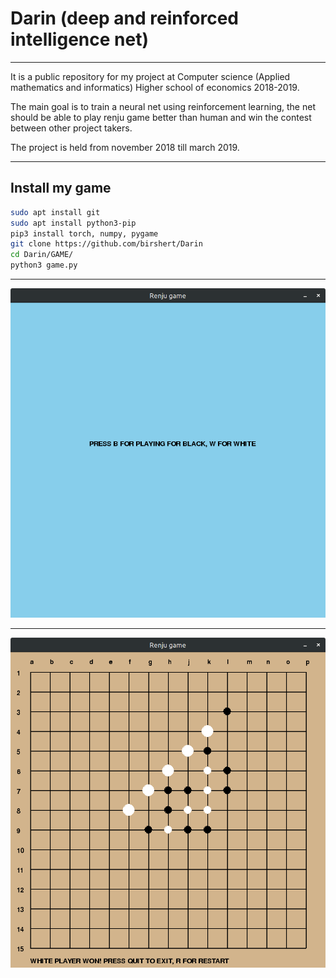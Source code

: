 # Darin (deep and reinforced intelligence net)

---

It is a public repository for my project at Computer science (Applied mathematics and informatics) Higher school of economics 2018-2019.

The main goal is to train a neural net using reinforcement learning, the net should be able to play renju game better than human and win the contest between other project takers.

The project is held from november 2018 till march 2019.

---

## Install my game

```bash
sudo apt install git
sudo apt install python3-pip
pip3 install torch, numpy, pygame
git clone https://github.com/birshert/Darin
cd Darin/GAME/
python3 game.py
```
---
![](https://github.com/birshert/Darin/blob/master/GAME/Game%20at%20start.png)

---

![](https://github.com/birshert/Darin/blob/master/GAME/Game%20in%20process.png)
